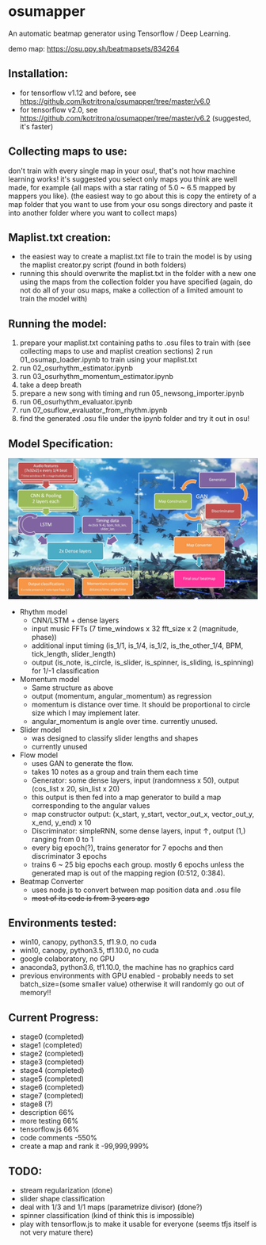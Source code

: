 # osumapper
An automatic beatmap generator using Tensorflow / Deep Learning.

demo map: https://osu.ppy.sh/beatmapsets/834264

## Installation:
- for tensorflow v1.12 and before, see https://github.com/kotritrona/osumapper/tree/master/v6.0
- for tensorflow v2.0, see https://github.com/kotritrona/osumapper/tree/master/v6.2 (suggested, it's faster)

## Collecting maps to use:
don't train with every single map in your osu!, that's not how machine learning works!
it's suggested you select only maps you think are well made, for example {all maps with a star rating of 5.0 ~ 6.5 mapped by mappers you like}.
(the easiest way to go about this is copy the entirety of a map folder that you want to use from your osu songs directory and paste it into another folder where you want to collect maps)

## Maplist.txt creation:
- the easiest way to create a maplist.txt file to train the model is by using the maplist creator.py script (found in both folders)
- running this should overwrite the maplist.txt in the folder with a new one using the maps from the collection folder you have specified (again, do not do all of your osu maps, make a collection of a limited amount to train the model with)

## Running the model:
1. prepare your maplist.txt containing paths to .osu files to train with (see collecting maps to use and maplist creation sections)
2  run 01_osumap_loader.ipynb to train using your maplist.txt
3. run 02_osurhythm_estimator.ipynb
4. run 03_osurhythm_momentum_estimator.ipynb
5. take a deep breath
6. prepare a new song with timing and run 05_newsong_importer.ipynb
7. run 06_osurhythm_evaluator.ipynb
8. run 07_osuflow_evaluator_from_rhythm.ipynb
9. find the generated .osu file under the ipynb folder and try it out in osu!

## Model Specification:
![Diagram of structure](osunn_structure.jpg)

- Rhythm model
  - CNN/LSTM + dense layers
  - input music FFTs (7 time_windows x 32 fft_size x 2 (magnitude, phase))
  - additional input timing (is_1/1, is_1/4, is_1/2, is_the_other_1/4, BPM, tick_length, slider_length)
  - output (is_note, is_circle, is_slider, is_spinner, is_sliding, is_spinning) for 1/-1 classification
- Momentum model
  - Same structure as above
  - output (momentum, angular_momentum) as regression
  - momentum is distance over time. It should be proportional to circle size which I may implement later.
  - angular_momentum is angle over time. currently unused.
- Slider model
  - was designed to classify slider lengths and shapes
  - currently unused
- Flow model
  - uses GAN to generate the flow.
  - takes 10 notes as a group and train them each time
  - Generator: some dense layers, input (randomness x 50), output (cos_list x 20, sin_list x 20)
  - this output is then fed into a map generator to build a map corresponding to the angular values
  - map constructor output: (x_start, y_start, vector_out_x, vector_out_y, x_end, y_end) x 10
  - Discriminator: simpleRNN, some dense layers, input ↑, output (1,) ranging from 0 to 1
  - every big epoch(?), trains generator for 7 epochs and then discriminator 3 epochs
  - trains 6 ~ 25 big epochs each group. mostly 6 epochs unless the generated map is out of the mapping region (0:512, 0:384).
- Beatmap Converter
  - uses node.js to convert between map position data and .osu file
  - ~~most of its code is from 3 years ago~~

## Environments tested:
- win10, canopy, python3.5, tf1.9.0, no cuda
- win10, canopy, python3.5, tf1.10.0, no cuda
- google colaboratory, no GPU
- anaconda3, python3.6, tf1.10.0, the machine has no graphics card
- previous environments with GPU enabled - probably needs to set batch_size=(some smaller value) otherwise it will randomly go out of memory!!

## Current Progress:

- stage0 (completed)
- stage1 (completed)
- stage2 (completed)
- stage3 (completed)
- stage4 (completed)
- stage5 (completed)
- stage6 (completed)
- stage7 (completed)
- stage8 (?)
- description 66%
- more testing 66%
- tensorflow.js 66%
- code comments -550%
- create a map and rank it -99,999,999%

## TODO:

- stream regularization (done)
- slider shape classification
- deal with 1/3 and 1/1 maps (parametrize divisor) (done?)
- spinner classification (kind of think this is impossible)
- play with tensorflow.js to make it usable for everyone (seems tfjs itself is not very mature there)
